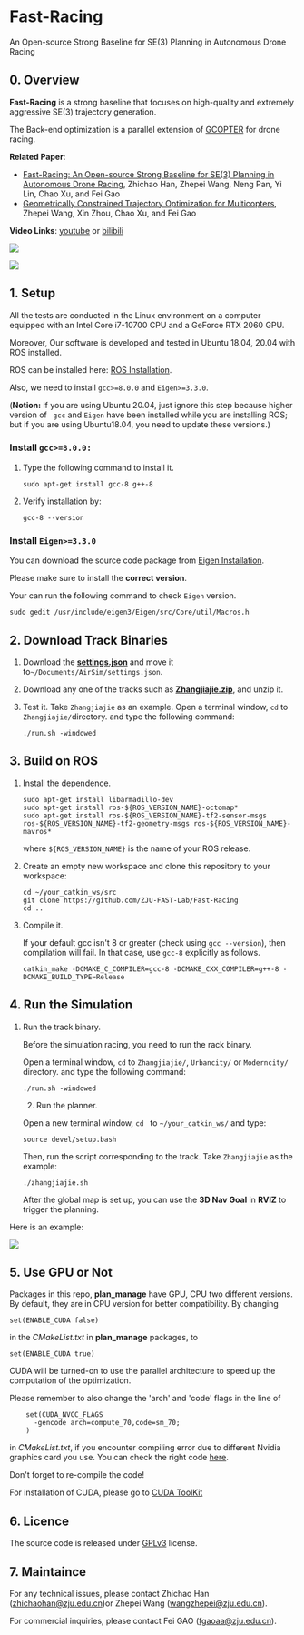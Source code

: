 # Fast-Racing

An Open-source Strong Baseline for SE(3) Planning in Autonomous Drone Racing

## 0. Overview
**Fast-Racing** is a strong baseline  that focuses on high-quality and extremely aggressive SE(3) trajectory generation. 

The Back-end optimization is a parallel extension of [GCOPTER](https://github.com/ZJU-FAST-Lab/GCOPTER) for drone racing.

**Related Paper**: 

- [Fast-Racing: An Open-source Strong Baseline for SE(3) Planning in Autonomous Drone Racing](https://arxiv.org/abs/2105.10276), Zhichao Han, Zhepei Wang, Neng Pan, Yi Lin, Chao Xu, and Fei Gao
- [Geometrically Constrained Trajectory Optimization for Multicopters](https://arxiv.org/abs/2103.00190), Zhepei Wang, Xin Zhou, Chao Xu, and Fei Gao

**Video Links**: [youtube](https://www.youtube.com/watch?v=kjSU2vXCXXg) or [bilibili](https://www.bilibili.com/video/BV1sq4y1779e/)

![](figs/1.gif)

![](figs/2.gif)

## 1. Setup
All the tests are conducted in the Linux environment on a computer equipped with an Intel Core i7-10700 CPU and a GeForce RTX 2060 GPU.

Moreover, Our software is developed and tested in Ubuntu 18.04, 20.04 with ROS installed.

ROS can be installed here: [ROS Installation](http://wiki.ros.org/ROS/Installation).

Also,  we need to install `gcc>=8.0.0` and `Eigen>=3.3.0`.

(**Notion:** if you are using Ubuntu 20.04, just ignore this step because higher version of  ` gcc` and `Eigen` have been installed while you are installing ROS; but if you are using Ubuntu18.04, you need to update these versions.)

### Install `gcc>=8.0.0:`

 1. Type the following command to install it.

    ```
    sudo apt-get install gcc-8 g++-8
    ```

 2. Verify installation by:

    ```
    gcc-8 --version
    ```

### Install `Eigen>=3.3.0`

You can download the source code package from [Eigen Installation](https://eigen.tuxfamily.org/index.php?title=Main_Page).

Please make sure to install the **correct version**.

Your can run the following command to check `Eigen` version.

```
sudo gedit /usr/include/eigen3/Eigen/src/Core/util/Macros.h
```

## 2. Download Track Binaries

1. Download the [**settings.json**](https://github.com/ZJU-FAST-Lab/Fast-Racing/releases/tag/v1.0) and move it to`~/Documents/AirSim/settings.json`.

2. Download any one of the tracks such as [**Zhangjiajie.zip**](https://github.com/ZJU-FAST-Lab/Fast-Racing/releases/tag/v1.0), and unzip it.

3. Test it. Take `Zhangjiajie` as an example. Open a terminal window, `cd` to `Zhangjiajie/`directory. and type the following command:

   ```
   ./run.sh -windowed
   ```

## 3. Build on ROS

1. Install the dependence.

   ```
   sudo apt-get install libarmadillo-dev
   sudo apt-get install ros-${ROS_VERSION_NAME}-octomap*
   sudo apt-get install ros-${ROS_VERSION_NAME}-tf2-sensor-msgs ros-${ROS_VERSION_NAME}-tf2-geometry-msgs ros-${ROS_VERSION_NAME}-mavros*
   ```

   where `${ROS_VERSION_NAME}` is the name of your ROS release.

2. Create an empty new workspace and clone this repository to your workspace: 

   ```
   cd ~/your_catkin_ws/src
   git clone https://github.com/ZJU-FAST-Lab/Fast-Racing
   cd ..
   ```

3. Compile it.

   If your default gcc isn't 8 or greater (check using `gcc --version`), then compilation will fail. In that case, use `gcc-8` explicitly as follows.

   ```
   catkin_make -DCMAKE_C_COMPILER=gcc-8 -DCMAKE_CXX_COMPILER=g++-8 -DCMAKE_BUILD_TYPE=Release
   ```

## 4. Run the Simulation

 1. Run the track binary.

    Before the simulation racing, you need to run the rack binary.

    Open a terminal window, `cd` to `Zhangjiajie/`, `Urbancity/` or `Moderncity/` directory. and type the following command:

    ```
    ./run.sh -windowed
    ```

	2. Run the planner.

    Open a new terminal window, `cd ` to `~/your_catkin_ws/` and type:

    ```
    source devel/setup.bash
    ```

    Then, run the script corresponding to the track. Take `Zhangjiajie` as the example:

    ```
    ./zhangjiajie.sh 
    ```

    After the global map is set up, you can use the **3D Nav Goal** in **RVIZ** to trigger the planning.

Here is an example:

![](figs/3.gif)

 ## 5. Use GPU or Not

Packages in this repo, **plan_manage** have GPU, CPU two different versions. By default, they are in CPU version for better compatibility. By changing

 ```
set(ENABLE_CUDA false)
 ```

 in the _CMakeList.txt_ in ****plan_manage**** packages, to

 ```
set(ENABLE_CUDA true)
 ```

CUDA will be turned-on to use the parallel architecture to speed up the computation of the optimization. 

Please remember to also change the 'arch' and 'code' flags in the line of 

```
    set(CUDA_NVCC_FLAGS 
      -gencode arch=compute_70,code=sm_70;
    ) 
```

in _CMakeList.txt_, if you encounter compiling error due to different Nvidia graphics card you use. You can check the right code [here](https://github.com/tpruvot/ccminer/wiki/Compatibility).

Don't forget to re-compile the code!

For installation of CUDA, please go to [CUDA ToolKit](https://developer.nvidia.com/cuda-toolkit)

## 6. Licence
The source code is released under [GPLv3](http://www.gnu.org/licenses/) license.

## 7. Maintaince

For any technical issues, please contact Zhichao Han (zhichaohan@zju.edu.cn)or Zhepei Wang (wangzhepei@zju.edu.cn). 

For commercial inquiries, please contact Fei GAO (fgaoaa@zju.edu.cn).
